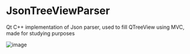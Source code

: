 # JsonTreeViewParser
Qt C++ implementation of Json parser, used to fill QTreeView using MVC, made for studying purposes

![image](https://github.com/PlayinPistols2d/JsonTreeViewParser/assets/77617130/bb989f9a-bc9e-4dfb-8c1f-1eac4bb85e61)
